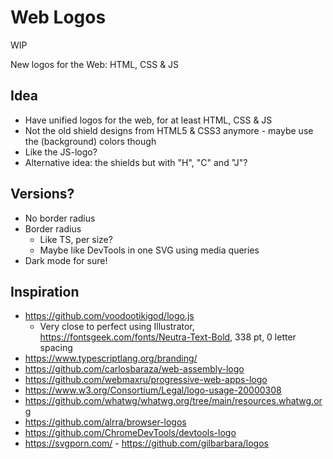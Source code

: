# Web Logos

WIP

New logos for the Web: HTML, CSS & JS

## Idea

- Have unified logos for the web, for at least HTML, CSS & JS
- Not the old shield designs from HTML5 & CSS3 anymore - maybe use the (background) colors though
- Like the JS-logo?
- Alternative idea: the shields but with "H", "C" and "J"?

## Versions?

- No border radius
- Border radius
  - Like TS, per size?
  - Maybe like DevTools in one SVG using media queries
- Dark mode for sure!

## Inspiration

- https://github.com/voodootikigod/logo.js
  - Very close to perfect using Illustrator, https://fontsgeek.com/fonts/Neutra-Text-Bold, 338 pt, 0 letter spacing
- https://www.typescriptlang.org/branding/
- https://github.com/carlosbaraza/web-assembly-logo
- https://github.com/webmaxru/progressive-web-apps-logo
- https://www.w3.org/Consortium/Legal/logo-usage-20000308
- https://github.com/whatwg/whatwg.org/tree/main/resources.whatwg.org
- https://github.com/alrra/browser-logos
- https://github.com/ChromeDevTools/devtools-logo
- https://svgporn.com/ - https://github.com/gilbarbara/logos
